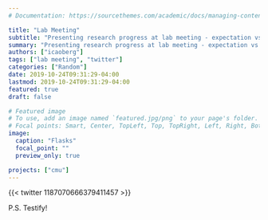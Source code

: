 ```yaml
---
# Documentation: https://sourcethemes.com/academic/docs/managing-content/

title: "Lab Meeting"
subtitle: "Presenting research progress at lab meeting - expectation vs. reality"
summary: "Presenting research progress at lab meeting - expectation vs. reality"
authors: ["icaoberg"]
tags: ["lab meeting", "twitter"]
categories: ["Random"]
date: 2019-10-24T09:31:29-04:00
lastmod: 2019-10-24T09:31:29-04:00
featured: true
draft: false

# Featured image
# To use, add an image named `featured.jpg/png` to your page's folder.
# Focal points: Smart, Center, TopLeft, Top, TopRight, Left, Right, BottomLeft, Bottom, BottomRight.
image:
  caption: "Flasks"
  focal_point: ""
  preview_only: true

projects: ["cmu"]
---
```


{{< twitter 1187070666379411457 >}}

P.S. Testify!
